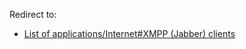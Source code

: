 Redirect to:

*   [List of applications/Internet#XMPP (Jabber) clients](/index.php/List_of_applications/Internet#XMPP_.28Jabber.29_clients "List of applications/Internet")